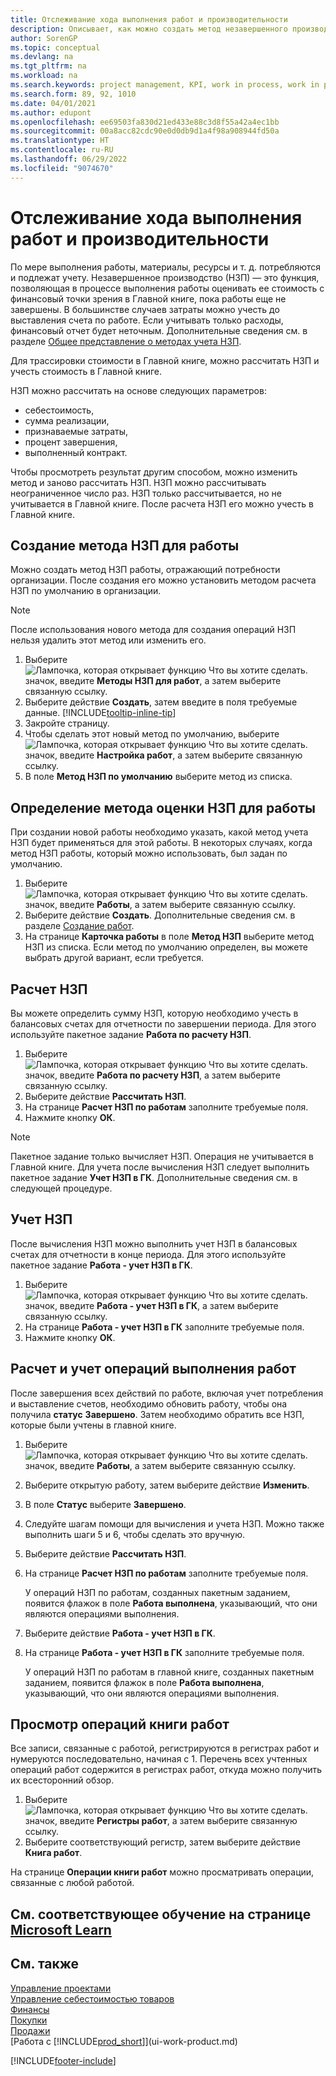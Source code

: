 ```yaml
---
title: Отслеживание хода выполнения работ и производительности
description: Описывает, как можно создать метод незавершенного производства (НЗП) и рассчитать НЗП для оценки финансового значения еще выполняющихся работ.
author: SorenGP
ms.topic: conceptual
ms.devlang: na
ms.tgt_pltfrm: na
ms.workload: na
ms.search.keywords: project management, KPI, work in process, work in progress
ms.search.form: 89, 92, 1010
ms.date: 04/01/2021
ms.author: edupont
ms.openlocfilehash: ee69503fa830d21ed433e88c3d8f55a42a4ec1bb
ms.sourcegitcommit: 00a8acc82cdc90e0d0db9d1a4f98a908944fd50a
ms.translationtype: HT
ms.contentlocale: ru-RU
ms.lasthandoff: 06/29/2022
ms.locfileid: "9074670"
---
```

# <a name="monitor-job-progress-and-performance"></a>Отслеживание хода выполнения работ и производительности

По мере выполнения работы, материалы, ресурсы и т. д. потребляются и подлежат учету. Незавершенное производство (НЗП) — это функция, позволяющая в процессе выполнения работы оценивать ее стоимость с финансовый точки зрения в Главной книге, пока работы еще не завершены. В большинстве случаев затраты можно учесть до выставления счета по работе. Если учитывать только расходы, финансовый отчет будет неточным. Дополнительные сведения см. в разделе [Общее представление о методах учета НЗП](projects-understanding-wip.md).

Для трассировки стоимости в Главной книге, можно рассчитать НЗП и учесть стоимость в Главной книге.

НЗП можно рассчитать на основе следующих параметров:

* себестоимость,
* сумма реализации,
* признаваемые затраты,
* процент завершения,
* выполненный контракт.

Чтобы просмотреть результат другим способом, можно изменить метод и заново рассчитать НЗП. НЗП можно рассчитывать неограниченное число раз. НЗП только рассчитывается, но не учитывается в Главной книге. После расчета НЗП его можно учесть в Главной книге.

## <a name="to-create-a-job-wip-method"></a>Создание метода НЗП для работы

Можно создать метод НЗП работы, отражающий потребности организации. После создания его можно установить методом расчета НЗП по умолчанию в организации.  

> [!NOTE]
> После использования нового метода для создания операций НЗП нельзя удалить этот метод или изменить его.  

1. Выберите ![Лампочка, которая открывает функцию Что вы хотите сделать.](media/ui-search/search_small.png "Что вы хотите сделать") значок, введите **Методы НЗП для работ**, а затем выберите связанную ссылку.  
2. Выберите действие **Создать**, затем введите в поля требуемые данные. [!INCLUDE[tooltip-inline-tip](includes/tooltip-inline-tip_md.md)]  
3. Закройте страницу.   
4. Чтобы сделать этот новый метод по умолчанию, выберите ![Лампочка, которая открывает функцию Что вы хотите сделать.](media/ui-search/search_small.png "Что вы хотите сделать") значок, введите **Настройка работ**, а затем выберите связанную ссылку.  
5. В поле **Метод НЗП по умолчанию** выберите метод из списка.

## <a name="to-define-a-wip-method-for-a-job"></a>Определение метода оценки НЗП для работы

При создании новой работы необходимо указать, какой метод учета НЗП будет применяться для этой работы. В некоторых случаях, когда метод НЗП работы, который можно использовать, был задан по умолчанию.

1. Выберите ![Лампочка, которая открывает функцию Что вы хотите сделать.](media/ui-search/search_small.png "Что вы хотите сделать") значок, введите **Работы**, а затем выберите связанную ссылку.
2. Выберите действие **Создать**. Дополнительные сведения см. в разделе [Создание работ](projects-how-create-jobs.md).  
3. На странице **Карточка работы** в поле **Метод НЗП** выберите метод НЗП из списка. Если метод по умолчанию определен, вы можете выбрать другой вариант, если требуется.  

## <a name="to-calculate-wip"></a>Расчет НЗП

Вы можете определить сумму НЗП, которую необходимо учесть в балансовых счетах для отчетности по завершении периода. Для этого используйте пакетное задание **Работа по расчету НЗП**.  

1. Выберите ![Лампочка, которая открывает функцию Что вы хотите сделать.](media/ui-search/search_small.png "Что вы хотите сделать") значок, введите **Работа по расчету НЗП**, а затем выберите связанную ссылку.  
2. Выберите действие **Рассчитать НЗП**.
3. На странице **Расчет НЗП по работам** заполните требуемые поля.
4. Нажмите кнопку **ОК**.  

> [!NOTE]  
>   Пакетное задание только вычисляет НЗП. Операция не учитывается в Главной книге. Для учета после вычисления НЗП следует выполнить пакетное задание **Учет НЗП в ГК**. Дополнительные сведения см. в следующей процедуре.

## <a name="to-post-wip"></a>Учет НЗП

После вычисления НЗП можно выполнить учет НЗП в балансовых счетах для отчетности в конце периода. Для этого используйте пакетное задание **Работа - учет НЗП в ГК**.

1. Выберите ![Лампочка, которая открывает функцию Что вы хотите сделать.](media/ui-search/search_small.png "Что вы хотите сделать") значок, введите **Работа - учет НЗП в ГК**, а затем выберите связанную ссылку.  
2. На странице **Работа - учет НЗП в ГК** заполните требуемые поля.  
3. Нажмите кнопку **ОК**.

## <a name="to-calculate-and-post-job-completion-entries"></a>Расчет и учет операций выполнения работ

После завершения всех действий по работе, включая учет потребления и выставление счетов, необходимо обновить работу, чтобы она получила **статус** **Завершено**. Затем необходимо обратить все НЗП, которые были учтены в главной книге.

1. Выберите ![Лампочка, которая открывает функцию Что вы хотите сделать.](media/ui-search/search_small.png "Что вы хотите сделать") значок, введите **Работы**, а затем выберите связанную ссылку.  
2. Выберите открытую работу, затем выберите действие **Изменить**.
3. В поле **Статус** выберите **Завершено**.
4. Следуйте шагам помощи для вычисления и учета НЗП. Можно также выполнить шаги 5 и 6, чтобы сделать это вручную.  
5. Выберите действие **Рассчитать НЗП**.
6. На странице **Расчет НЗП по работам** заполните требуемые поля.  

     У операций НЗП по работам, созданных пакетным заданием, появится флажок в поле **Работа выполнена**, указывающий, что они являются операциями выполнения.  
7. Выберите действие **Работа - учет НЗП в ГК**.
8. На странице **Работа - учет НЗП в ГК** заполните требуемые поля.  

     У операций НЗП по работам в главной книге, созданных пакетным заданием, появится флажок в поле **Работа выполнена**, указывающий, что они являются операциями выполнения.

## <a name="to-view-job-ledger-entries"></a>Просмотр операций книги работ

Все записи, связанные с работой, регистрируются в регистрах работ и нумеруются последовательно, начиная с 1. Перечень всех учтенных операций работ содержится в регистрах работ, откуда можно получить их всесторонний обзор.    

1. Выберите ![Лампочка, которая открывает функцию Что вы хотите сделать.](media/ui-search/search_small.png "Что вы хотите сделать") значок, введите **Регистры работ**, а затем выберите связанную ссылку.
2. Выберите соответствующий регистр, затем выберите действие **Книга работ**.

На странице **Операции книги работ** можно просматривать операции, связанные с любой работой.  

## <a name="see-related-training-at-microsoft-learn"></a>См. соответствующее обучение на странице [Microsoft Learn](/learn/paths/calculate-post-job-wip/)

## <a name="see-also"></a>См. также

[Управление проектами](projects-manage-projects.md)  
[Управление себестоимостью товаров](finance-manage-inventory-costs.md)  
[Финансы](finance.md)  
[Покупки](purchasing-manage-purchasing.md)  
[Продажи](sales-manage-sales.md)  
[Работа с [!INCLUDE[prod_short](includes/prod_short.md)]](ui-work-product.md)  


[!INCLUDE[footer-include](includes/footer-banner.md)]
